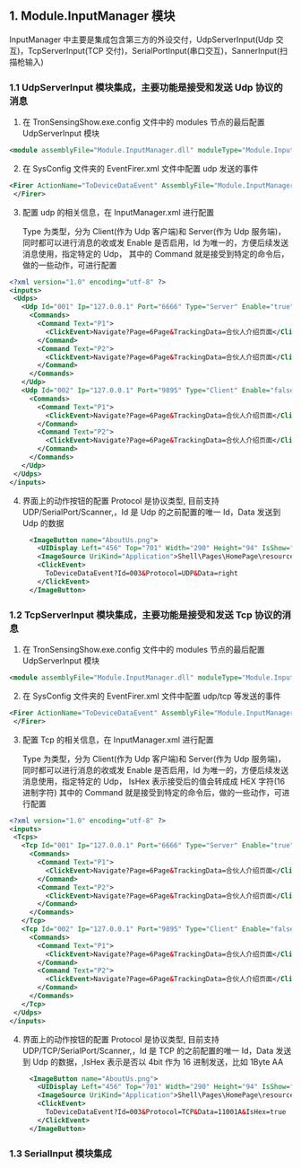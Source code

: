 ## 1. Module.InputManager 模块

InputManager 中主要是集成包含第三方的外设交付，UdpServerInput(Udp 交互)，TcpServerInput(TCP 交付)，SerialPortInput(串口交互)，SannerInput(扫描枪输入)

### 1.1 UdpServerInput 模块集成，主要功能是接受和发送 Udp 协议的消息

1. 在 TronSensingShow.exe.config 文件中的 modules 节点的最后配置 UdpServerInput 模块

```xml
<module assemblyFile="Module.InputManager.dll" moduleType="Module.InputManager.UdpServerInput, Module.InputManager, Version=1.0.0.0, Culture=neutral, PublicKeyToken=null" moduleName="Module.InputManager" startupLoaded="true" />
```

2. 在 SysConfig 文件夹的 EventFirer.xml 文件中配置 udp 发送的事件

```xml
<Firer ActionName="ToDeviceDataEvent" AssemblyFile="Module.InputManager.dll" TypeName="Module.InputManager.Event.Fires.ToDeviceDataEventFirer, Module.InputManager, Version=1.0.0.0, Culture=neutral, PublicKeyToken=null">
 </Firer>
```

3. 配置 udp 的相关信息，在 InputManager.xml 进行配置

   Type 为类型，分为 Client(作为 Udp 客户端)和 Server(作为 Udp 服务端)， 同时都可以进行消息的收或发
   Enable 是否启用，Id 为唯一的，方便后续发送消息使用，指定特定的 Udp，
   其中的 Command 就是接受到特定的命令后，做的一些动作，可进行配置

```xml
<?xml version="1.0" encoding="utf-8" ?>
<inputs>
 <Udps>
   <Udp Id="001" Ip="127.0.0.1" Port="6666" Type="Server" Enable="true" Provider="">
     <Commands>
       <Command Text="P1">
         <ClickEvent>Navigate?Page=6Page&TrackingData=合伙人介绍页面</ClickEvent>
       </Command>
       <Command Text="P2">
         <ClickEvent>Navigate?Page=6Page&TrackingData=合伙人介绍页面</ClickEvent>
       </Command>
     </Commands>
   </Udp>
   <Udp Id="002" Ip="127.0.0.1" Port="9895" Type="Client" Enable="false" Provider="">
     <Commands>
       <Command Text="P1">
         <ClickEvent>Navigate?Page=6Page&TrackingData=合伙人介绍页面</ClickEvent>
       </Command>
       <Command Text="P2">
         <ClickEvent>Navigate?Page=6Page&TrackingData=合伙人介绍页面</ClickEvent>
       </Command>
     </Commands>
   </Udp>
 </Udps>
</inputs>

```

4. 界面上的动作按钮的配置
   Protocol 是协议类型, 目前支持 UDP/SerialPort/Scanner,，Id 是 Udp 的之前配置的唯一 Id，Data 发送到 Udp 的数据

```xml
     <ImageButton name="AboutUs.png">
       <UIDisplay Left="456" Top="701" Width="290" Height="94" IsShow="True" ZIndex="2" UsePercent="False" />
       <ImageSource UriKind="Application">Shell\Pages\HomePage\resource\签到BUTTON.png</ImageSource>
       <ClickEvent>
         ToDeviceDataEvent?Id=003&Protocol=UDP&Data=right
       </ClickEvent>
     </ImageButton>
```

### 1.2 TcpServerInput 模块集成，主要功能是接受和发送 Tcp 协议的消息

1. 在 TronSensingShow.exe.config 文件中的 modules 节点的最后配置 UdpServerInput 模块

```xml
<module assemblyFile="Module.InputManager.dll" moduleType="Module.InputManager.TcpServerInput, Module.InputManager, Version=1.0.0.0, Culture=neutral, PublicKeyToken=null" moduleName="Module.InputManager" startupLoaded="true" />
```

2. 在 SysConfig 文件夹的 EventFirer.xml 文件中配置 udp/tcp 等发送的事件

```xml
<Firer ActionName="ToDeviceDataEvent" AssemblyFile="Module.InputManager.dll" TypeName="Module.InputManager.Event.Fires.ToDeviceDataEventFirer, Module.InputManager, Version=1.0.0.0, Culture=neutral, PublicKeyToken=null">
 </Firer>
```

3. 配置 Tcp 的相关信息，在 InputManager.xml 进行配置

   Type 为类型，分为 Client(作为 Udp 客户端)和 Server(作为 Udp 服务端)， 同时都可以进行消息的收或发
   Enable 是否启用，Id 为唯一的，方便后续发送消息使用，指定特定的 Udp，
   IsHex 表示接受后的值会转成成 HEX 字符(16 进制字符)
   其中的 Command 就是接受到特定的命令后，做的一些动作，可进行配置

```xml
<?xml version="1.0" encoding="utf-8" ?>
<inputs>
 <Tcps>
   <Tcp Id="001" Ip="127.0.0.1" Port="6666" Type="Server" Enable="true" IsHex="True" Provider="">
     <Commands>
       <Command Text="P1">
         <ClickEvent>Navigate?Page=6Page&TrackingData=合伙人介绍页面</ClickEvent>
       </Command>
       <Command Text="P2">
         <ClickEvent>Navigate?Page=6Page&TrackingData=合伙人介绍页面</ClickEvent>
       </Command>
     </Commands>
   </Tcp>
   <Tcp Id="002" Ip="127.0.0.1" Port="9895" Type="Client" Enable="false" Provider="">
     <Commands>
       <Command Text="P1">
         <ClickEvent>Navigate?Page=6Page&TrackingData=合伙人介绍页面</ClickEvent>
       </Command>
       <Command Text="P2">
         <ClickEvent>Navigate?Page=6Page&TrackingData=合伙人介绍页面</ClickEvent>
       </Command>
     </Commands>
   </Tcp>
 </Udps>
</inputs>

```

4. 界面上的动作按钮的配置
   Protocol 是协议类型, 目前支持 UDP/TCP/SerialPort/Scanner,，Id 是 TCP 的之前配置的唯一 Id，Data 发送到 Udp 的数据，,IsHex 表示是否以 4bit 作为 16 进制发送，比如 1Byte AA

```xml
     <ImageButton name="AboutUs.png">
       <UIDisplay Left="456" Top="701" Width="290" Height="94" IsShow="True" ZIndex="2" UsePercent="False" />
       <ImageSource UriKind="Application">Shell\Pages\HomePage\resource\签到BUTTON.png</ImageSource>
       <ClickEvent>
         ToDeviceDataEvent?Id=003&Protocol=TCP&Data=11001A&IsHex=true
       </ClickEvent>
     </ImageButton>
```

### 1.3 SerialInput 模块集成
